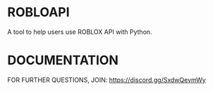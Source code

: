 # ROBLOAPI
A tool to help users use ROBLOX API with Python.

# DOCUMENTATION



FOR FURTHER QUESTIONS, JOIN: https://discord.gg/SxdwQevmWy
